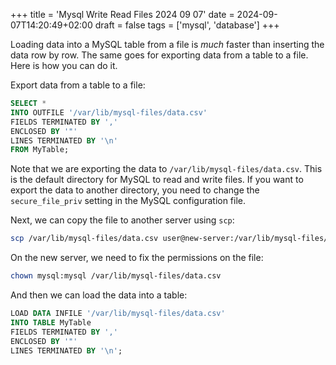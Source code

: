 +++
title = 'Mysql Write Read Files 2024 09 07'
date = 2024-09-07T14:20:49+02:00
draft = false
tags = ['mysql', 'database']
+++

Loading data into a MySQL table from a file is _much_ faster than inserting the data row by row. The same goes for exporting data from a table to a file. Here is how you can do it.

Export data from a table to a file:

```sql
SELECT *
INTO OUTFILE '/var/lib/mysql-files/data.csv'
FIELDS TERMINATED BY ','
ENCLOSED BY '"'
LINES TERMINATED BY '\n'
FROM MyTable;
```

Note that we are exporting the data to `/var/lib/mysql-files/data.csv`. This is the default directory for MySQL to read and write files. If you want to export the data to another directory, you need to change the `secure_file_priv` setting in the MySQL configuration file.

Next, we can copy the file to another server using `scp`:

```bash
scp /var/lib/mysql-files/data.csv user@new-server:/var/lib/mysql-files/
```

On the new server, we need to fix the permissions on the file:

```bash
chown mysql:mysql /var/lib/mysql-files/data.csv
```

And then we can load the data into a table:

```sql
LOAD DATA INFILE '/var/lib/mysql-files/data.csv'
INTO TABLE MyTable
FIELDS TERMINATED BY ','
ENCLOSED BY '"'
LINES TERMINATED BY '\n';
```
